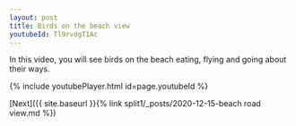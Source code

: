 ```yaml
---
layout: post
title: Birds on the beach view
youtubeId: Tl9rvdgT1Ac
---
```

 
In this video, you will see birds on the beach eating, flying and going about their ways.
 
 
 


{% include youtubePlayer.html id=page.youtubeId %}
 
 
[Next]({{ site.baseurl }}{% link split1/_posts/2020-12-15-beach road view.md %})
